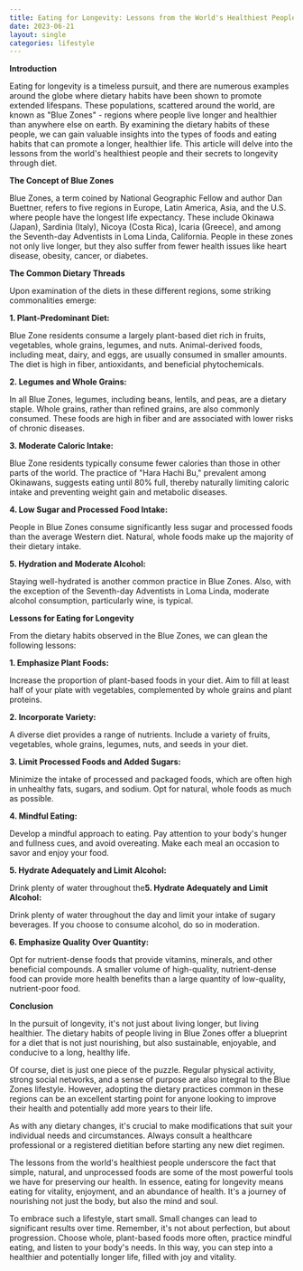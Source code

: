 ```yaml
---
title: Eating for Longevity: Lessons from the World's Healthiest People
date: 2023-06-21
layout: single
categories: lifestyle
---
```

**Introduction**

Eating for longevity is a timeless pursuit, and there are numerous examples around the globe where dietary habits have been shown to promote extended lifespans. These populations, scattered around the world, are known as "Blue Zones" - regions where people live longer and healthier than anywhere else on earth. By examining the dietary habits of these people, we can gain valuable insights into the types of foods and eating habits that can promote a longer, healthier life. This article will delve into the lessons from the world's healthiest people and their secrets to longevity through diet.

**The Concept of Blue Zones**

Blue Zones, a term coined by National Geographic Fellow and author Dan Buettner, refers to five regions in Europe, Latin America, Asia, and the U.S. where people have the longest life expectancy. These include Okinawa (Japan), Sardinia (Italy), Nicoya (Costa Rica), Icaria (Greece), and among the Seventh-day Adventists in Loma Linda, California. People in these zones not only live longer, but they also suffer from fewer health issues like heart disease, obesity, cancer, or diabetes.

**The Common Dietary Threads**

Upon examination of the diets in these different regions, some striking commonalities emerge:

**1. Plant-Predominant Diet:**

Blue Zone residents consume a largely plant-based diet rich in fruits, vegetables, whole grains, legumes, and nuts. Animal-derived foods, including meat, dairy, and eggs, are usually consumed in smaller amounts. The diet is high in fiber, antioxidants, and beneficial phytochemicals.

**2. Legumes and Whole Grains:**

In all Blue Zones, legumes, including beans, lentils, and peas, are a dietary staple. Whole grains, rather than refined grains, are also commonly consumed. These foods are high in fiber and are associated with lower risks of chronic diseases.

**3. Moderate Caloric Intake:**

Blue Zone residents typically consume fewer calories than those in other parts of the world. The practice of "Hara Hachi Bu," prevalent among Okinawans, suggests eating until 80% full, thereby naturally limiting caloric intake and preventing weight gain and metabolic diseases.

**4. Low Sugar and Processed Food Intake:**

People in Blue Zones consume significantly less sugar and processed foods than the average Western diet. Natural, whole foods make up the majority of their dietary intake.

**5. Hydration and Moderate Alcohol:**

Staying well-hydrated is another common practice in Blue Zones. Also, with the exception of the Seventh-day Adventists in Loma Linda, moderate alcohol consumption, particularly wine, is typical.

**Lessons for Eating for Longevity**

From the dietary habits observed in the Blue Zones, we can glean the following lessons:

**1. Emphasize Plant Foods:**

Increase the proportion of plant-based foods in your diet. Aim to fill at least half of your plate with vegetables, complemented by whole grains and plant proteins.

**2. Incorporate Variety:**

A diverse diet provides a range of nutrients. Include a variety of fruits, vegetables, whole grains, legumes, nuts, and seeds in your diet.

**3. Limit Processed Foods and Added Sugars:**

Minimize the intake of processed and packaged foods, which are often high in unhealthy fats, sugars, and sodium. Opt for natural, whole foods as much as possible.

**4. Mindful Eating:**

Develop a mindful approach to eating. Pay attention to your body's hunger and fullness cues, and avoid overeating. Make each meal an occasion to savor and enjoy your food.

**5. Hydrate Adequately and Limit Alcohol:**

Drink plenty of water throughout the**5. Hydrate Adequately and Limit Alcohol:**

Drink plenty of water throughout the day and limit your intake of sugary beverages. If you choose to consume alcohol, do so in moderation.

**6. Emphasize Quality Over Quantity:**

Opt for nutrient-dense foods that provide vitamins, minerals, and other beneficial compounds. A smaller volume of high-quality, nutrient-dense food can provide more health benefits than a large quantity of low-quality, nutrient-poor food.

**Conclusion**

In the pursuit of longevity, it's not just about living longer, but living healthier. The dietary habits of people living in Blue Zones offer a blueprint for a diet that is not just nourishing, but also sustainable, enjoyable, and conducive to a long, healthy life.

Of course, diet is just one piece of the puzzle. Regular physical activity, strong social networks, and a sense of purpose are also integral to the Blue Zones lifestyle. However, adopting the dietary practices common in these regions can be an excellent starting point for anyone looking to improve their health and potentially add more years to their life.

As with any dietary changes, it's crucial to make modifications that suit your individual needs and circumstances. Always consult a healthcare professional or a registered dietitian before starting any new diet regimen.

The lessons from the world's healthiest people underscore the fact that simple, natural, and unprocessed foods are some of the most powerful tools we have for preserving our health. In essence, eating for longevity means eating for vitality, enjoyment, and an abundance of health. It's a journey of nourishing not just the body, but also the mind and soul.

To embrace such a lifestyle, start small. Small changes can lead to significant results over time. Remember, it's not about perfection, but about progression. Choose whole, plant-based foods more often, practice mindful eating, and listen to your body's needs. In this way, you can step into a healthier and potentially longer life, filled with joy and vitality.